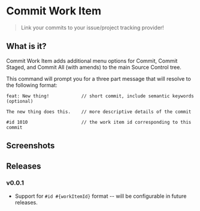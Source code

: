 # Commit Work Item
> Link your commits to your issue/project tracking provider!

## What is it?
Commit Work Item adds additional menu options for Commit, Commit Staged, and Commit All (with amends) to the main Source Control tree.

This command will prompt you for a three part message that will resolve to the following format:

```
feat: New thing!            // short commit, include semantic keywords (optional)

The new thing does this.    // more descriptive details of the commit

#id 1010                    // the work item id corresponding to this commit
```

## Screenshots


## Releases
### v0.0.1
- Support for `#id #{workItemId}` format -- will be configurable in future releases.